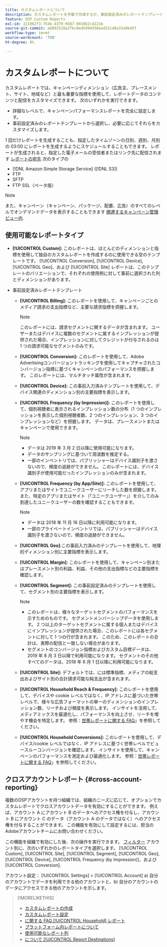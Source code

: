 ```yaml
---
title: カスタムレポートについて
description: カスタムレポートを手動で作成するか、事前設定済みのレポートテンプレートを使用するかのオプションについて説明します。
feature: DSP Custom Reports
exl-id: 321062f3-754b-4379-9587-003862c4221b
source-git-commit: ab892528a2fbc0ed5994938ead23cd8e33e8b45f
workflow-type: tm+mt
source-wordcount: '750'
ht-degree: 0%

---
```


# カスタムレポートについて

カスタムレポートでは、キャンペーンディメンション（広告主、プレースメント、サイト、地域など）と最も重要な指標を使用して、レポートデータのコンテンツと配信をカスタマイズできます。 次のいずれかを実行できます。

* 詳細なレベルで、キャンペーンパフォーマンスレポートを完全に設定します。
* 事前設定済みのレポートテンプレートから選択し、必要に応じてそれらをカスタマイズします。

1 回だけレポートを生成することも、指定したタイムゾーンの日別、週別、月別の 03:00 にレポートを生成するようにスケジュールすることもできます。 レポートが生成されると、指定した電子メールの受信者またはリンク先に配信されます [レポートの宛先](/help/dsp/reports/report-destinations/report-destination-about.md) 次のタイプの

* [!DNL Amazon Simple Storage Service] ([!DNL S3])
* FTP
* SFTP
* FTP SSL（ベータ版）

>[!NOTE]
>
>また、キャンペーン（キャンペーン、パッケージ、配置、広告）のすべてのレベルでオンデマンドデータを表示することもできます [関連するキャンペーン管理ビュー内](/help/dsp/campaign-management/reports/campaign-reports-about.md).

## 使用可能なレポートタイプ

* **[!UICONTROL Custom]:** このレポートは、ほとんどのディメンションと指標を使用して独自のカスタムレポートを作成するのに使用できる空のテンプレートです。 [!UICONTROL Conversion], [!UICONTROL Device], [!UICONTROL Geo]、および [!UICONTROL Site] レポートは、このテンプレートのバリエーションで、それぞれの使用例に対して事前に選択された列とディメンションがあります。

* 事前設定済みレポートテンプレート

   * **[!UICONTROL Billing]:** このレポートを使用して、キャンペーンごとのメディア請求の支出指標など、主要な請求指標を把握します。

     >[!NOTE]
     >
     >このレポートには、請求セグメントに関するデータが含まれます。 ユーザーまたはデバイスに複数のセグメントに属するインプレッションが提供された場合、インプレッションに対してクレジットが付与されるのは 1 つの請求可能なセグメントのみです。

   * **[!UICONTROL Conversion]:** このレポートを使用して、Adobe Advertisingコンバージョントラッキングを使用してキャプチャされたコンバージョン指標に基づくキャンペーンのパフォーマンスを把握します。 このレポートには、マルチタッチ属性が含まれます。

   * **[!UICONTROL Device]:** この事前入力済みテンプレートを使用して、デバイス関連のディメンション別の主要指標を表示します。

   * **[!UICONTROL Frequency (by Impression)]:** このレポートを使用して、個別視聴者に表示されるインプレッション数の分布（1 つのインプレッションを表示した個別視聴者数、2 つのインプレッション、3 つのインプレッションなど）を把握します。 データは、プレースメントまたはキャンペーンで使用できます。

     >[!NOTE]
     >
     >* データは 2019 年 3 月 2 日以降に使用可能になります。
     >* データのサンプリングに基づいて周波数を推定する。
     >* 一部のインベントリでは、パブリッシャーはデバイス識別子を渡さないので、頻度の追跡ができません。 このレポートには、デバイス識別子が使用可能だったインプレッションのみが含まれます。

   * **[!UICONTROL Frequency (by App/Site)]:** このレポートを使用して、アプリまたはサイトでユニークユーザーにリーチした数を把握します。 また、特定のアプリまたはサイト（「ユニークユーザー」）を介してのみ到達したユニークユーザーの数を確認することもできます。

     >[!NOTE]
     >
     >* データは 2018 年 11 月 16 日以降に利用可能になります。
     >* 一部のプライベートインベントリでは、パブリッシャーはデバイス識別子を渡さないので、頻度の追跡ができません。

   * **[!UICONTROL Geo]**:この事前入力済みのテンプレートを使用して、地理的ディメンション別に主要指標を表示します。

   * **[!UICONTROL Margin]:** このレポートを使用して、キャンペーン別またはプレースメント別の利益、利益、その他の支出指標などの主要指標を確認します。

   * **[!UICONTROL Segment]:** この事前設定済みのテンプレートを使用して、セグメント別の主要指標を表示します。

     >[!NOTE]
     >
     >* このレポートは、様々なターゲットセグメントのパフォーマンスを示すためのものです。 セグメントメンバーシップデータを使用します。 2 つ以上のターゲットセグメントに属する個人またはデバイスにインプレッションが提供された場合、このレポートには各セグメントに対して 1 つの行が含まれます。 このため、このレポートの合計は、実際の配信と一致しない場合があります。
     >* セグメントのコンバージョン指標およびカスタム目標データは、2019 年 8 月 3 日以降で利用可能になります。 セグメントのその他すべてのデータは、2018 年 6 月 1 日以降に利用可能になります。

   * **[!UICONTROL Site]:** デフォルトでは、には標準指標、メディアの総支出およびサイト別の合計請求可能な純支出が含まれます。

   * **[!UICONTROL Household Reach & Frequency]:** このレポートを使用して、デバイスや cookie レベルではなく、IP アドレスに基づいた世帯レベルで、様々な広告フォーマットの単一のディメンションのインプレッション数、リーチおよび頻度を表示します。 インサイトを活用して、メディアミックスを最適化し、パフォーマンスを向上させ、リーチを増やす機会を特定します。 参照：[世帯レポートに関する FAQ](/help/dsp/reports/faq-household-report.md)」を参照してください。

   * **[!UICONTROL Household Conversions]:** このレポートを使用して、デバイス/cookie レベルではなく、IP アドレスに基づく世帯レベルでビュースルーコンバージョンを確認します。 インサイトを使用して、キャンペーンのパフォーマンスを測定および最適化します。 参照：[世帯レポートに関する FAQ](/help/dsp/reports/faq-household-report.md)」を参照してください。

## クロスアカウントレポート {#cross-account-reporting}

複数のDSPアカウントを持つ組織では、組織のニーズに応じて、オプションでカスタムレポートでクロスアカウントデータを有効にすることができます。 例えば、アカウント A にアカウント B のデータへのアクセス権を付与し、アカウント B にアカウント C のデータ（アカウント A のデータではなく）へのアクセス権を付与することができます。 この機能を有効にして設定するには、担当のAdobeアカウントチームにお問い合わせください。

この機能を組織で有効にした後、次の操作を実行できます。 [フィルター](report-settings.md) アカウント別に、次のいずれかのレポートタイプを選択します。  [!UICONTROL Custom], [!UICONTROL Site], [!UICONTROL Segment], [!UICONTROL Geo], [!UICONTROL Device], [!UICONTROL Frequency (by Impression)]、および [!UICONTROL Conversion].

アカウント設定： [!UICONTROL Settings] > [!UICONTROL Account] a) 自分のアカウントでデータを利用できる他のアカウントと、b) 自分のアカウントのデータにアクセスできる他のアカウントを示します。

>[!MORELIKETHIS]
>
>* [カスタムレポートの作成](/help/dsp/reports/report-create.md)
>* [カスタムレポート設定](/help/dsp/reports/report-settings.md)
>* [に関する FAQ [!UICONTROL Household] レポート](/help/dsp/reports/faq-household-report.md)
>* [プラットフォーム内レポートについて](/help/dsp/campaign-management/reports/campaign-reports-about.md)
>* [使用可能なレポート列](/help/dsp/reports/report-columns.md)
>* [について [!UICONTROL Report Destinations]](/help/dsp/reports/report-destinations/report-destination-about.md)
